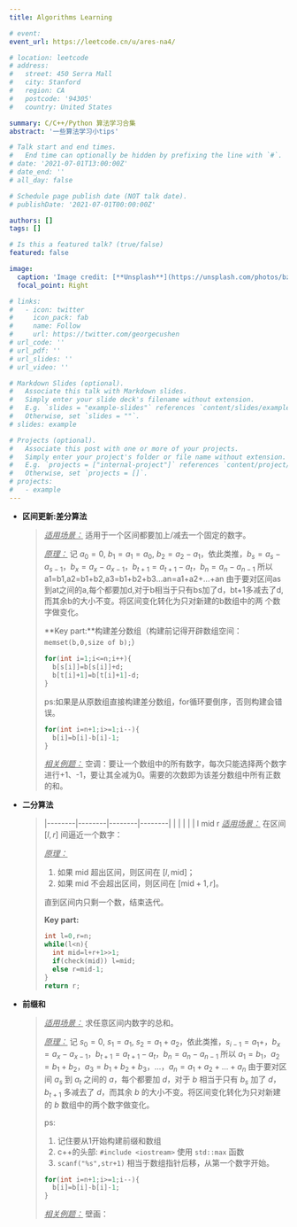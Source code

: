 ```yaml
---
title: Algorithms Learning 

# event: 
event_url: https://leetcode.cn/u/ares-na4/

# location: leetcode
# address:
#   street: 450 Serra Mall
#   city: Stanford
#   region: CA
#   postcode: '94305'
#   country: United States

summary: C/C++/Python 算法学习合集
abstract: '一些算法学习小tips'

# Talk start and end times.
#   End time can optionally be hidden by prefixing the line with `#`.
# date: '2021-07-01T13:00:00Z'
# date_end: ''
# all_day: false

# Schedule page publish date (NOT talk date).
# publishDate: '2021-07-01T00:00:00Z'

authors: []
tags: []

# Is this a featured talk? (true/false)
featured: false

image:
  caption: 'Image credit: [**Unsplash**](https://unsplash.com/photos/bzdhc5b3Bxs)'
  focal_point: Right

# links:
#   - icon: twitter
#     icon_pack: fab
#     name: Follow
#     url: https://twitter.com/georgecushen
# url_code: ''
# url_pdf: ''
# url_slides: ''
# url_video: ''

# Markdown Slides (optional).
#   Associate this talk with Markdown slides.
#   Simply enter your slide deck's filename without extension.
#   E.g. `slides = "example-slides"` references `content/slides/example-slides.md`.
#   Otherwise, set `slides = ""`.
# slides: example

# Projects (optional).
#   Associate this post with one or more of your projects.
#   Simply enter your project's folder or file name without extension.
#   E.g. `projects = ["internal-project"]` references `content/project/deep-learning/index.md`.
#   Otherwise, set `projects = []`.
# projects:
#   - example
---
```

<!-- 
{{% callout note %}}
Click on the **Slides** button above to view the built-in slides feature.
{{% /callout %}}

Slides can be added in a few ways:

- **Create** slides using Hugo Blox Builder's [_Slides_](https://docs.hugoblox.com/reference/content-types/) feature and link using `slides` parameter in the front matter of the talk file
- **Upload** an existing slide deck to `static/` and link using `url_slides` parameter in the front matter of the talk file
- **Embed** your slides (e.g. Google Slides) or presentation video on this page using [shortcodes](https://docs.hugoblox.com/reference/markdown/).

Further event details, including [page elements](https://docs.hugoblox.com/reference/markdown/) such as image galleries, can be added to the body of this page. -->

- **区间更新:差分算法**
  > <u>*适用场景：*</u>  适用于一个区间都要加上/减去一个固定的数字。
  >
  > <u>*原理：*</u> 
  >  记 $a_0=0$, $b_1=a_1=a_0$, $b_2=a_2-a_1$，依此类推，$b_s=a_s-a_{s-1}$，$b_x=a_x-a_{x-1}$，$b_{t+1}=a_{t+1}-a_t$，$b_n=a_n-a_ 
  > {n-1}$
  > 所以a1=b1,a2=b1+b2,a3=b1+b2+b3...an=a1+a2+...+an
  > 由于要对区间as到at之间的a,每个都要加d,对于b相当于只有bs加了d，bt+1多减去了d,而其余b的大小不变。将区间变化转化为只对新建的b数组中的两 
  > 个数字做变化。
  >
  > **Key part:**构建差分数组（构建前记得开辟数组空间： `memset(b,0,size of b);`）
  > ```cpp
  > for(int i=1;i<=n;i++){
  >   b[s[i]]=b[s[i]]+d;
  >   b[t[i]+1]=b[t[i]+1]-d;
  > }
  > ```
  > ps:如果是从原数组直接构建差分数组，for循环要倒序，否则构建会错误。
  > ```cpp
  > for(int i=n+1;i>=1;i--){
  >   b[i]=b[i]-b[i]-1;
  > }
  > ```
  >
  > <u>*相关例题：*</u> 
  > 空调：要让一个数组中的所有数字，每次只能选择两个数字进行+1、-1，要让其全减为0。需要的次数即为该差分数组中所有正数的和。



- **二分算法**
  > |--------|--------|--------|--------|
  > |        |        |        |        |
  > l               mid                 r
  > <u>*适用场景：*</u> 在区间 $[l, r]$ 间逼近一个数字：
  >
  > <u>*原理：*</u> 
  > 1. 如果 mid 超出区间，则区间在 $[l, \text{mid}]$；
  > 2. 如果 mid 不会超出区间，则区间在 $[\text{mid}+1, r]$。
  > 
  > 直到区间内只剩一个数，结束迭代。
  >
  > **Key part:**
  > ```cpp
  > int l=0,r=n;
  > while(l<n){
  >   int mid=l+r+1>>1;
  >   if(check(mid)) l=mid;
  >   else r=mid-1;
  > }
  > return r;
  > ```


- **前缀和**
  > <u>*适用场景：*</u>  求任意区间内数字的总和。
  >
  > <u>*原理：*</u> 
  > 记 $s_0=0$, $s_1=a_1$, $s_2=a_1+a_2$，依此类推，$s_{i-1}=a_1+$，$b_x=a_x-a_{x-1}$，$b_{t+1}=a_{t+1}-a_t$，$b_n=a_n-a_{n-1}$
  > 所以 $a_1=b_1$，$a_2=b_1+b_2$，$a_3=b_1+b_2+b_3$，...，$a_n=a_1+a_2+...+a_n$
  > 由于要对区间 $a_s$ 到 $a_t$ 之间的 $a$，每个都要加 $d$，对于 $b$ 相当于只有 $b_s$ 加了 $d$，$b_{t+1}$ 多减去了 $d$，而其余 $b$ 的大小不变。将区间变化转化为只对新建的 $b$ 数组中的两个数字做变化。
  >
  >
  > ps:
  > 1. 记住要从1开始构建前缀和数组
  > 2. c++的头部: `#include <iostream>` 使用 `std::max` 函数
  > 3. `scanf("%s",str+1)` 相当于数组指针后移，从第一个数字开始。
  >
  > ```cpp
  > for(int i=n+1;i>=1;i--){
  >   b[i]=b[i]-b[i]-1;
  > }
  > ```
  >
  > <u>*相关例题：*</u> 
  > 壁画：


